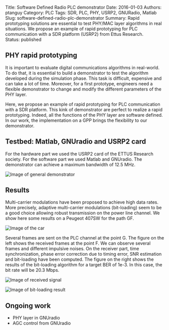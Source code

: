 Title: Software Defined Radio PLC demonstrator
Date: 2016-01-03
Authors: ptanguy
Category: PLC
Tags: SDR, PLC, PHY, USRP2, GNURadio, Matlab 
Slug: software-defined-radio-plc-demonstrator
Summary: Rapid prototyping solutions are essential to test PHY/MAC layer algorithms in real situations. We propose an example of rapid prototyping for PLC communication with a SDR platform (USRP2) from Ettus Research.  
Status: published

## PHY rapid prototyping

It is important to evaluate digital communications algorithms in real-world.
To do that, it is essential to build a demonstrator to test the algorithm developed during the simulation phase.
This task is difficult, expensive and can take a lot of time.
Moreover, for a first prototype, engineers need a flexible demonstrator to change and modify the different parameters of the PHY layer.
			
            
Here, we propose an example of rapid prototyping for PLC communication with a SDR platform.
This kink of demonstrator are perfect to realize a rapid prototyping.
Indeed, all the functions of the PHY layer are software defined.
In our work, the implementation on a GPP brings the flexibility to our demonstrator.
        

## Testbed: Matlab, GNUradio and USRP2 card
			
For the hardware part we used the USRP2 card of the ETTUS Research society.
For the software part we used Matlab and GNUradio.
The demonstrator can achieve a maximum bandwidth of 12.5 MHz.

![Image of general demonstrator]({filename}/images/scheme_general_usrp.png)

		
## Results
        
Multi-carrier modulations have been proposed to achieve high data rates.
More precisely, adaptive multi-carrier modulations (bit-loading) seem to be a good choice allowing robust transmission on the power line channel.
We show here some results on a Peugeot 407SW for the path GF.

![Image of the car]({filename}/images/voiture.png)

Several frames are sent on the PLC channel at the point G.
The figure on the left shows the received frames at the point F.
We can observe several frames and different impulsive noises.
On the receiver part, time synchronization, phase error correction due to timing error, SNR estimation and bit-loading have been computed.
The figure on the right shows the results of the bit-loading algorithm for a target BER of 1e-3.
In this case, the bit rate will be 20.3 Mbps.


![Image of received signal]({filename}/images/Rx_GF_scenarioStatique1_Zoom.png)


![Image of bit-loading result]({filename}/images/Bitloading_GF_scenarioStatique1.png)
     

## Ongoing work

* PHY layer in GNUradio
* AGC control from GNUradio

